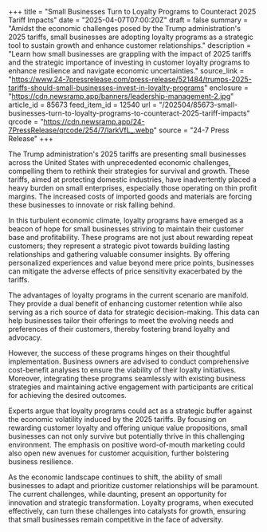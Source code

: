 +++
title = "Small Businesses Turn to Loyalty Programs to Counteract 2025 Tariff Impacts"
date = "2025-04-07T07:00:20Z"
draft = false
summary = "Amidst the economic challenges posed by the Trump administration's 2025 tariffs, small businesses are adopting loyalty programs as a strategic tool to sustain growth and enhance customer relationships."
description = "Learn how small businesses are grappling with the impact of 2025 tariffs and the strategic importance of investing in customer loyalty programs to enhance resilience and navigate economic uncertainties."
source_link = "https://www.24-7pressrelease.com/press-release/521484/trumps-2025-tariffs-should-small-businesses-invest-in-loyalty-programs"
enclosure = "https://cdn.newsramp.app/banners/leadership-management-2.jpg"
article_id = 85673
feed_item_id = 12540
url = "/202504/85673-small-businesses-turn-to-loyalty-programs-to-counteract-2025-tariff-impacts"
qrcode = "https://cdn.newsramp.app/24-7PressRelease/qrcode/254/7/larkVfL_.webp"
source = "24-7 Press Release"
+++

<p>The Trump administration's 2025 tariffs are presenting small businesses across the United States with unprecedented economic challenges, compelling them to rethink their strategies for survival and growth. These tariffs, aimed at protecting domestic industries, have inadvertently placed a heavy burden on small enterprises, especially those operating on thin profit margins. The increased costs of imported goods and materials are forcing these businesses to innovate or risk falling behind.</p><p>In this turbulent economic climate, loyalty programs have emerged as a beacon of hope for small businesses striving to maintain their customer base and profitability. These programs are not just about rewarding repeat customers; they represent a strategic pivot towards building lasting relationships and gathering valuable consumer insights. By offering personalized experiences and value beyond mere price points, businesses can mitigate the adverse effects of price sensitivity exacerbated by the tariffs.</p><p>The advantages of loyalty programs in the current scenario are manifold. They provide a dual benefit of enhancing customer retention while also serving as a rich source of data for strategic decision-making. This data can help businesses tailor their offerings to meet the evolving needs and preferences of their customers, thereby fostering brand loyalty and advocacy.</p><p>However, the success of these programs hinges on their thoughtful implementation. Business owners are advised to conduct comprehensive cost-benefit analyses to ensure the viability of their loyalty initiatives. Moreover, integrating these programs seamlessly with existing business strategies and maintaining active engagement with participants are critical for achieving the desired outcomes.</p><p>Experts argue that loyalty programs could act as a strategic buffer against the economic volatility induced by the 2025 tariffs. By focusing on rewarding customer loyalty and offering unique value propositions, small businesses can not only survive but potentially thrive in this challenging environment. The emphasis on positive word-of-mouth marketing could also open new avenues for customer acquisition, further bolstering business resilience.</p><p>As the economic landscape continues to shift, the ability of small businesses to adapt and prioritize customer relationships will be paramount. The current challenges, while daunting, present an opportunity for innovation and strategic transformation. Loyalty programs, when executed effectively, can turn these challenges into catalysts for growth, ensuring that small businesses remain competitive in the face of adversity.</p>